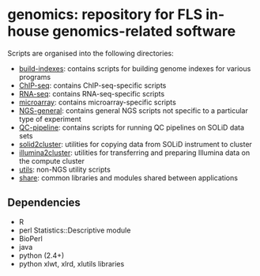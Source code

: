 genomics: repository for FLS in-house genomics-related software
===============================================================

Scripts are organised into the following directories:

* [build-indexes](build-indexes): contains scripts for building genome
  indexes for various programs
* [ChIP-seq](ChIP-seq): contains ChIP-seq-specific scripts
* [RNA-seq](RNA-seq): contains RNA-seq-specific scripts
* [microarray](microarray): contains microarray-specific scripts
* [NGS-general](NGS-general): contains general NGS scripts not specific to a
  particular type of experiment
* [QC-pipeline](QC-pipeline): contains scripts for running QC pipelines on
  SOLiD data sets
* [solid2cluster](solid2cluster): utilities for copying data from SOLiD
  instrument to cluster
* [illumina2cluster](illumina2cluster): utilities for transferring and
  preparing Illumina data on the compute cluster
* [utils](utils): non-NGS utility scripts
* [share](share): common libraries and modules shared between applications

Dependencies
------------

* R
* perl Statistics::Descriptive module
* BioPerl
* java
* python (2.4+)
* python xlwt, xlrd, xlutils libraries

